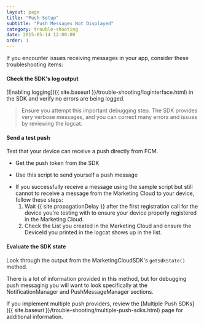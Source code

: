 ```yaml
---
layout: page
title: "Push Setup"
subtitle: "Push Messages Not Displayed"
category: trouble-shooting
date: 2015-05-14 12:00:00
order: 1
---
```

If you encounter issues receiving messages in your app, consider these troubleshooting items:

#### Check the SDK's log output

 [Enabling logging]({{ site.baseurl }}/trouble-shooting/loginterface.html) in the SDK and verify no errors are being logged.
 > Ensure you attempt this important debugging step. The SDK provides very verbose messages, and you can correct many errors and issues by reviewing the logcat.

#### Send a test push

Test that your device can receive a push directly from FCM.

* Get the push token from the SDK

<script src="https://gist.github.com/sfmc-mobilepushsdk/37dbb372438c4ceda897b235c93ab073.js"></script>

* Use this script to send yourself a push message

<script src="https://gist.github.com/sfmc-mobilepushsdk/699fa2b23dd68377a8d835ac22b1dfad.js"></script>

* If you successfully receive a message using the sample script but still cannot to receive a message from the Marketing Cloud to your device, follow these steps:
    1. Wait {{ site.propagationDelay }} after the first registration call for the device you're testing with to ensure your device properly registered in the Marketing Cloud.
    1. Check the List you created in the Marketing Cloud and ensure the DeviceId you printed in the logcat shows up in the list.

#### Evaluate the SDK state

Look through the output from the MarketingCloudSDK's `getSdkState()` method.
<script src="https://gist.github.com/sfmc-mobilepushsdk/426e01da0ed63d9e2580eafe6bee8ea3.js"></script>

There is a lot of information provided in this method, but for debugging push messaging you will want to look specifically at the NotificationManager and PushMessageManager sections.
<script src="https://gist.github.com/sfmc-mobilepushsdk/91d0a4018c72d484c30414c74fc7841c.js"></script>

If you implement multiple push providers, review the [Multiple Push SDKs]({{ site.baseurl }}/trouble-shooting/multiple-push-sdks.html) page for additional information.
